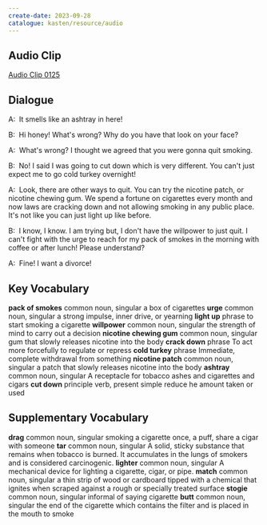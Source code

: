 ```yaml
---
create-date: 2023-09-28
catalogue: kasten/resource/audio
---
```


## Audio Clip
[Audio Clip 0125](https://archive.org/download/englishpod_all/englishpod_0125dg.mp3)

## Dialogue
A:  It smells like an ashtray in here!

B:  Hi honey! What's wrong? Why do you have that look on your face?

A:  What's wrong?  I thought we agreed that you were gonna quit smoking.

B:  No! I said I was going to cut down which is very different.  You can't just expect me to go cold turkey overnight!

A:  Look, there are other ways to quit.  You can try the nicotine patch, or nicotine chewing gum.  We spend a fortune on cigarettes every month and now laws are cracking down and not allowing smoking in any public place.  It's not like you can just light up like before.

B:  I know, I know.  I am trying but, I don't have the willpower to just quit.  I can't fight with the urge to reach for my pack of smokes in the morning with coffee or after lunch! Please understand?

A:  Fine! I want a divorce!

## Key Vocabulary
**pack of smokes**         common noun, singular            a box of cigarettes
**urge**                   common noun, singular            a strong impulse, inner drive, or yearning
**light up**               phrase                           to start smoking a cigarette
**willpower**              common noun, singular            the strength of mind to carry out a decision
**nicotine chewing gum**   common noun, singular            gum that slowly releases nicotine into the body
**crack down**             phrase                           To act more forcefully to regulate or repress
**cold turkey**            phrase                           Immediate, complete withdrawal from something
**nicotine patch**         common noun, singular            a patch that slowly releases nicotine into the body
**ashtray**                common noun, singular            A receptacle for tobacco ashes and cigarettes and cigars
**cut down**               principle verb, present simple   reduce he amount taken or used

## Supplementary Vocabulary
**drag**      common noun, singular   smoking a cigarette once, a puff, share a cigar with someone
**tar**       common noun, singular   A solid, sticky substance that remains when tobacco is burned. It accumulates in the lungs of smokers and is considered carcinogenic.
**lighter**   common noun, singular   A mechanical device for lighting a cigarette, cigar, or pipe.
**match**     common noun, singular   a thin strip of wood or cardboard tipped with a chemical that ignites when scraped against a rough or specially treated surface
**stogie**    common noun, singular   informal of saying cigarette
**butt**      common noun, singular   the end of the cigarette which contains the filter and is placed in the mouth to smoke

